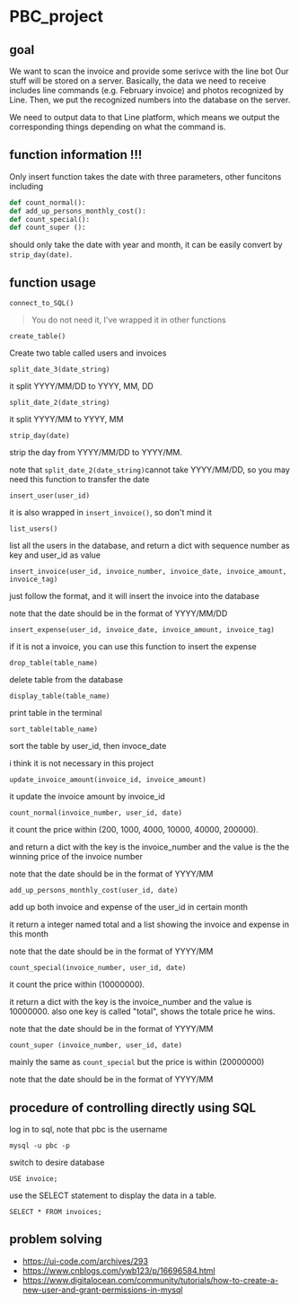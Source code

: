 # PBC_project

## goal 
We want to scan the invoice and provide some serivce with the line bot 
Our stuff will be stored on a server. Basically, the data we need to receive includes line commands (e.g. February invoice) and photos recognized by Line. Then, we put the recognized numbers into the database on the server.

We need to output data to that Line platform, which means we output the corresponding things depending on what the command is.






## function information !!! 

Only insert function takes the date with three parameters,
other funcitons including 
``` python
def count_normal():  
def add_up_persons_monthly_cost():  
def count_special():
def count_super ():
```
should only take the date with year and month, it can be easily convert by ```strip_day(date)```. 

## function usage 
```
connect_to_SQL()
```
> You do not need it, I've wrapped it in other functions

```
create_table()
```
Create two table called users and invoices

```
split_date_3(date_string)
```
it split YYYY/MM/DD to YYYY, MM, DD

```
split_date_2(date_string)
```
it split YYYY/MM to YYYY, MM

```
strip_day(date)
```
strip the day from YYYY/MM/DD to YYYY/MM.

note that ```split_date_2(date_string)```cannot take YYYY/MM/DD, so you may need this function to transfer the date

```
insert_user(user_id)
```
it is also wrapped in ```insert_invoice()```, so don't mind it

```
list_users()
```
list all the users in the database, and return a dict with sequence number as key and user_id as value

```
insert_invoice(user_id, invoice_number, invoice_date, invoice_amount, invoice_tag)
```
just follow the format, and it will insert the invoice into the database

note that the date should be in the format of YYYY/MM/DD

```
insert_expense(user_id, invoice_date, invoice_amount, invoice_tag)
``` 
if it is not a invoice, you can use this function to insert the expense

```
drop_table(table_name)
```
delete table from the database

```
display_table(table_name)
```
print table in the terminal

```
sort_table(table_name)
```
sort the table by user_id, then invoce_date

i think it is not necessary in this project
```
update_invoice_amount(invoice_id, invoice_amount)
```
it update the invoice amount by invoice_id

```
count_normal(invoice_number, user_id, date)
```
it count the price within (200, 1000, 4000, 10000, 40000, 200000). 

and return a dict with the key is the invoice_number and the value is the the winning price of the invoice number

note that the date should be in the format of YYYY/MM

```
add_up_persons_monthly_cost(user_id, date)
```
add up both invoice and expense of the user_id in certain month

it return a integer named total and a list showing the invoice and expense in this month

note that the date should be in the format of YYYY/MM

```
count_special(invoice_number, user_id, date)
```
it count the price within (10000000).

it return a dict with the key is the invoice_number and the value is 10000000. also one key is called "total", shows the totale price he wins.

note that the date should be in the format of YYYY/MM

```
count_super (invoice_number, user_id, date)
```
mainly the same as ```count_special```
but the price is within (20000000)

note that the date should be in the format of YYYY/MM


## procedure of controlling directly using SQL 
log in to sql, note that pbc is the username
```
mysql -u pbc -p
```
switch to desire database 
```
USE invoice;
```
use the SELECT statement to display the data in a table.
```
SELECT * FROM invoices;
```

## problem solving 
- https://ui-code.com/archives/293
- https://www.cnblogs.com/ywb123/p/16696584.html
- https://www.digitalocean.com/community/tutorials/how-to-create-a-new-user-and-grant-permissions-in-mysql